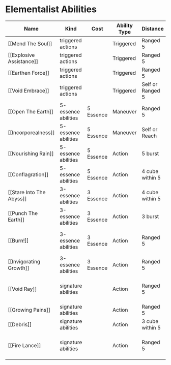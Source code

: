# Elementalist Abilities

| Name                     | Kind                | Cost      | Ability Type | Distance         | Target               |
| ------------------------ | ------------------- | --------- | ------------ | ---------------- | -------------------- |
| [[Mend The Soul]]        | triggered actions   |           | Triggered    | Ranged 5         | Self or 1 ally       |
| [[Explosive Assistance]] | triggered actions   |           | Triggered    | Ranged 5         | Self or 1 ally       |
| [[Earthen Force]]        | triggered actions   |           | Triggered    | Ranged 5         | Self or 1 ally       |
| [[Void Embrace]]         | triggered actions   |           | Triggered    | Self or Ranged 5 | Self or 1 ally       |
| [[Open The Earth]]       | 5-essence abilities | 5 Essence | Maneuver     | Ranged 5         | Special              |
| [[Incorporealness]]      | 5-essence abilities | 5 Essence | Maneuver     | Self or Reach    | Self or 1 ally       |
| [[Nourishing Rain]]      | 5-essence abilities | 5 Essence | Action       | 5 burst          | All enemies          |
| [[Conflagration]]        | 5-essence abilities | 5 Essence | Action       | 4 cube within 5  | All enemies          |
| [[Stare Into The Abyss]] | 3-essence abilities | 3 Essence | Action       | 4 cube within 5  | All enemies          |
| [[Punch The Earth]]      | 3-essence abilities | 3 Essence | Action       | 3 burst          | All enemies          |
| [[Burn!]]                | 3-essence abilities | 3 Essence | Action       | Ranged 5         | 1 creature or object |
| [[Invigorating Growth]]  | 3-essence abilities | 3 Essence | Action       | Ranged 5         | 1 creature           |
| [[Void Ray]]             | signature abilities |           | Action       | Ranged 5         | 1 creature or object |
| [[Growing Pains]]        | signature abilities |           | Action       | Ranged 5         | 1 creature           |
| [[Debris]]               | signature abilities |           | Action       | 3 cube within 5  | All enemies          |
| [[Fire Lance]]           | signature abilities |           | Action       | Ranged 5         | 1 creature or object |
